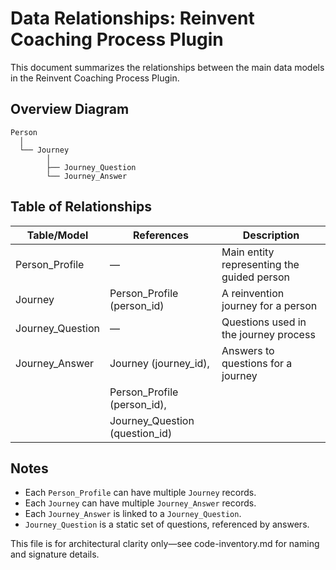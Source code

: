 # Data Relationships: Reinvent Coaching Process Plugin

This document summarizes the relationships between the main data models in the Reinvent Coaching Process Plugin.

## Overview Diagram

```
Person
  │
  └── Journey
        │
        ├── Journey_Question
        └── Journey_Answer
```

## Table of Relationships

| Table/Model        | References                  | Description                                      |
|-------------------|----------------------------|--------------------------------------------------|
| Person_Profile    | —                          | Main entity representing the guided person        |
| Journey           | Person_Profile (person_id)  | A reinvention journey for a person               |
| Journey_Question  | —                          | Questions used in the journey process            |
| Journey_Answer    | Journey (journey_id),       | Answers to questions for a journey               |
|                   | Person_Profile (person_id), |                                                  |
|                   | Journey_Question (question_id)|                                              |

## Notes
- Each `Person_Profile` can have multiple `Journey` records.
- Each `Journey` can have multiple `Journey_Answer` records.
- Each `Journey_Answer` is linked to a `Journey_Question`.
- `Journey_Question` is a static set of questions, referenced by answers.

This file is for architectural clarity only—see code-inventory.md for naming and signature details.
